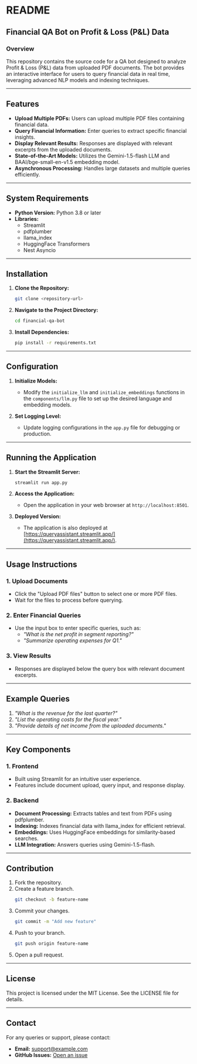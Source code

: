 # README

## Financial QA Bot on Profit & Loss (P&L) Data

### Overview
This repository contains the source code for a QA bot designed to analyze Profit & Loss (P&L) data from uploaded PDF documents. The bot provides an interactive interface for users to query financial data in real time, leveraging advanced NLP models and indexing techniques.

---

## Features

- **Upload Multiple PDFs:** Users can upload multiple PDF files containing financial data.
- **Query Financial Information:** Enter queries to extract specific financial insights.
- **Display Relevant Results:** Responses are displayed with relevant excerpts from the uploaded documents.
- **State-of-the-Art Models:** Utilizes the Gemini-1.5-flash LLM and BAAI/bge-small-en-v1.5 embedding model.
- **Asynchronous Processing:** Handles large datasets and multiple queries efficiently.

---

## System Requirements

- **Python Version:** Python 3.8 or later
- **Libraries:**
  - Streamlit
  - pdfplumber
  - llama_index
  - HuggingFace Transformers
  - Nest Asyncio

---

## Installation

1. **Clone the Repository:**
   ```bash
   git clone <repository-url>
   ```
2. **Navigate to the Project Directory:**
   ```bash
   cd financial-qa-bot
   ```
3. **Install Dependencies:**
   ```bash
   pip install -r requirements.txt
   ```

---

## Configuration

1. **Initialize Models:**
   - Modify the `initialize_llm` and `initialize_embeddings` functions in the `components/llm.py` file to set up the desired language and embedding models.

2. **Set Logging Level:**
   - Update logging configurations in the `app.py` file for debugging or production.

---

## Running the Application

1. **Start the Streamlit Server:**
   ```bash
   streamlit run app.py
   ```
2. **Access the Application:**
   - Open the application in your web browser at `http://localhost:8501`.

3. **Deployed Version:**
   - The application is also deployed at [https://queryassistant.streamlit.app/](https://queryassistant.streamlit.app/).

---

## Usage Instructions

### 1. Upload Documents
- Click the "Upload PDF files" button to select one or more PDF files.
- Wait for the files to process before querying.

### 2. Enter Financial Queries
- Use the input box to enter specific queries, such as:
  - *"What is the net profit in segment reporting?"*
  - *"Summarize operating expenses for Q1."*

### 3. View Results
- Responses are displayed below the query box with relevant document excerpts.

---

## Example Queries

1. *"What is the revenue for the last quarter?"*
2. *"List the operating costs for the fiscal year."*
3. *"Provide details of net income from the uploaded documents."*

---

## Key Components

### 1. **Frontend**
- Built using Streamlit for an intuitive user experience.
- Features include document upload, query input, and response display.

### 2. **Backend**
- **Document Processing:** Extracts tables and text from PDFs using pdfplumber.
- **Indexing:** Indexes financial data with llama_index for efficient retrieval.
- **Embeddings:** Uses HuggingFace embeddings for similarity-based searches.
- **LLM Integration:** Answers queries using Gemini-1.5-flash.

---

## Contribution

1. Fork the repository.
2. Create a feature branch.
   ```bash
   git checkout -b feature-name
   ```
3. Commit your changes.
   ```bash
   git commit -m "Add new feature"
   ```
4. Push to your branch.
   ```bash
   git push origin feature-name
   ```
5. Open a pull request.

---

## License
This project is licensed under the MIT License. See the LICENSE file for details.

---

## Contact
For any queries or support, please contact:
- **Email:** support@example.com
- **GitHub Issues:** [Open an issue](https://github.com/your-repo/issues)
